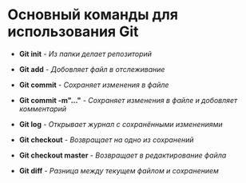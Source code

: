 
# Основный команды для использования Git

* **Git init** - *Из папки делает репозиторий*

* **Git add** - *Добовляет файл в отслеживание*

* **Git commit** - *Сохраняет изменения в файле*

* **Git commit -m"..."** - *Сохраняет изменения в файле и добовляет комментарий*

* **Git log** - *Открывает журнал с сохранёнными изменениями*

* **Git checkout** - *Возвращает на одно из сохранений*

* **Git checkout master** - *Возвращает в редактирование файла*

* **Git diff** - *Разница между текущем файлом и сохранением*
